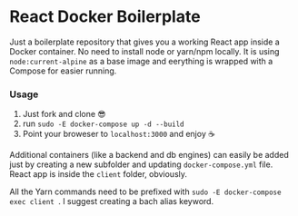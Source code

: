 # React Docker Boilerplate

Just a boilerplate repository that gives you a working React app inside a Docker container.
No need to install node or yarn/npm locally.
It is using `node:current-alpine` as a base image and eerything is wrapped with a Compose for easier running.

### Usage
1. Just fork and clone :sunglasses:
2. run `sudo -E docker-compose up -d --build`
3. Point your broweser to `localhost:3000` and enjoy :coffee:

Additional containers (like a backend and db engines) can easily be added just by creating a new subfolder and updating `docker-compose.yml` file.
React app is inside the `client` folder, obviously.

All the Yarn commands need to be prefixed with `sudo -E docker-compose exec client `. I suggest creating a bach alias keyword.
